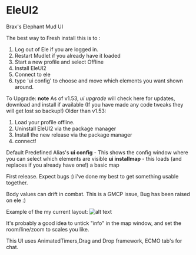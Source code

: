 # EleUI2
Brax's Elephant Mud UI

The best way to Fresh install this is to : 
1. Log out of Ele if you are logged in.
2. Restart Mudlet if you already have it loaded
3. Start a new profile and select Offline
4. Install EleUI2
5. Connect to ele
6. type 'ui config' to choose and move which elements you want shown around.

To Upgrade:
**note** As of v1.53, *ui upgrade* will check here for updates, download and install if available (If you have made any code tweaks they will get lost so backup!) 
Older than v1.53:
1. Load your profile offline.
2. Uninstall EleUI2 via the package manager
3. Install the new release via the package manager
4. connect!

Default Predefined Alias's 
**ui config** - This shows the config window where you can select which elements are visible
**ui installmap** - this loads (and replaces if you already have one!) a basic map

First release. Expect bugs :) i've done my best to get something usable together.

Body values can drift in combat. This is a GMCP issue, Bug has been raised on ele :) 

Example of the my current layout:
![alt text](https://raw.githubusercontent.com/tdk1069/EleUI2/master/EleUI2.png "Sample layout")

It's probably a good idea to untick "info" in the map window, and set the room/line/zoom to scales you like.

This UI uses AnimatedTimers,Drag and Drop framework, ECMO tab's for chat.
